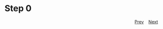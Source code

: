 # Step 0

<!-- <p style="text-align:left;">
    Prev
    <span style="float:right;">
      <a href="/docs/01-step.md#step-1"> Next </a>
    </span>
</p> -->
<p align="right">
<a href="/docs/00-step.md">Prev</a>
&nbsp;&nbsp;
<a href="/docs/01-step.md">Next</a>
</p>
